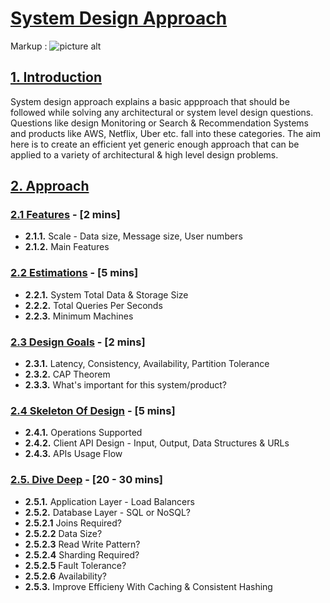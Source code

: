 # [System Design Approach](https://github.com/shivam-maharshi/sys-designs/edit/master/sda)
Markup : ![picture alt](http://www.brightlightpictures.com/assets/images/portfolio/thethaw_header.jpg "Designing Big Systems!")

## [1. Introduction](https://github.com/shivam-maharshi/sys-designs/edit/master/sda)
System design approach explains a basic appproach that should be followed while solving any architectural or system level design questions. Questions like design Monitoring or Search & Recommendation Systems and products like AWS, Netflix, Uber etc. fall into these categories. The aim here is to create an efficient yet generic enough approach that can be applied to a variety of architectural & high level design problems.

## [2. Approach](https://github.com/shivam-maharshi/sys-designs/edit/master/sda)

### [2.1 Features](https://github.com/shivam-maharshi/sys-designs/edit/master/sda) - [2 mins]
* **2.1.1.** Scale - Data size, Message size, User numbers
* **2.1.2.** Main Features

### [2.2 Estimations](https://github.com/shivam-maharshi/sys-designs/edit/master/sda) - [5 mins]
* **2.2.1.** System Total Data & Storage Size
* **2.2.2.** Total Queries Per Seconds
* **2.2.3.** Minimum Machines

### [2.3 Design Goals](https://github.com/shivam-maharshi/sys-designs/edit/master/sda) - [2 mins]
* **2.3.1.** Latency, Consistency, Availability, Partition Tolerance
* **2.3.2.** CAP Theorem
* **2.3.3.** What's important for this system/product?

### [2.4 Skeleton Of Design](https://github.com/shivam-maharshi/sys-designs/edit/master/sda) - [5 mins]
* **2.4.1.** Operations Supported
* **2.4.2.** Client API Design - Input, Output, Data Structures & URLs
* **2.4.3.** APIs Usage Flow

### [2.5. Dive Deep](https://github.com/shivam-maharshi/sys-designs/edit/master/sda) - [20 - 30 mins]
* **2.5.1.** Application Layer - Load Balancers
* **2.5.2.** Database Layer - SQL or NoSQL?
*   **2.5.2.1** Joins Required?
*   **2.5.2.2** Data Size?
*   **2.5.2.3** Read Write Pattern?
*   **2.5.2.4** Sharding Required?
*   **2.5.2.5** Fault Tolerance?
*   **2.5.2.6** Availability?
* **2.5.3.** Improve Efficieny With Caching & Consistent Hashing
